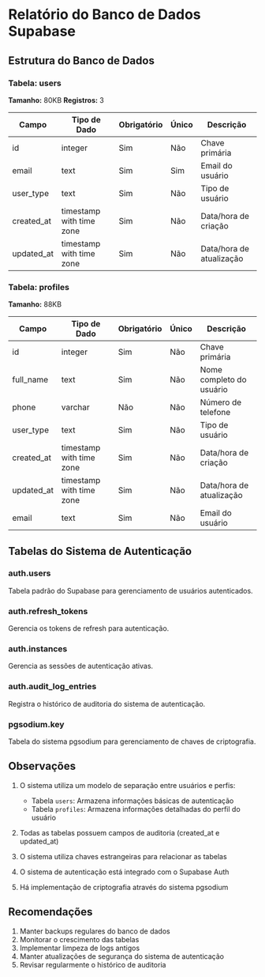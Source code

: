 # Relatório do Banco de Dados Supabase

## Estrutura do Banco de Dados

### Tabela: users
**Tamanho:** 80KB
**Registros:** 3

| Campo         | Tipo de Dado          | Obrigatório | Único | Descrição |
|---------------|----------------------|-------------|-------|-----------|
| id            | integer              | Sim         | Não   | Chave primária |
| email         | text                 | Sim         | Sim   | Email do usuário |
| user_type     | text                 | Sim         | Não   | Tipo de usuário |
| created_at    | timestamp with time zone | Sim | Não | Data/hora de criação |
| updated_at    | timestamp with time zone | Sim | Não | Data/hora de atualização |

### Tabela: profiles
**Tamanho:** 88KB

| Campo         | Tipo de Dado          | Obrigatório | Único | Descrição |
|---------------|----------------------|-------------|-------|-----------|
| id            | integer              | Sim         | Não   | Chave primária |
| full_name     | text                 | Sim         | Não   | Nome completo do usuário |
| phone         | varchar              | Não         | Não   | Número de telefone |
| user_type     | text                 | Sim         | Não   | Tipo de usuário |
| created_at    | timestamp with time zone | Sim | Não | Data/hora de criação |
| updated_at    | timestamp with time zone | Sim | Não | Data/hora de atualização |
| email         | text                 | Sim         | Não   | Email do usuário |

## Tabelas do Sistema de Autenticação

### auth.users
Tabela padrão do Supabase para gerenciamento de usuários autenticados.

### auth.refresh_tokens
Gerencia os tokens de refresh para autenticação.

### auth.instances
Gerencia as sessões de autenticação ativas.

### auth.audit_log_entries
Registra o histórico de auditoria do sistema de autenticação.

### pgsodium.key
Tabela do sistema pgsodium para gerenciamento de chaves de criptografia.

## Observações

1. O sistema utiliza um modelo de separação entre usuários e perfis:
   - Tabela `users`: Armazena informações básicas de autenticação
   - Tabela `profiles`: Armazena informações detalhadas do perfil do usuário

2. Todas as tabelas possuem campos de auditoria (created_at e updated_at)

3. O sistema utiliza chaves estrangeiras para relacionar as tabelas

4. O sistema de autenticação está integrado com o Supabase Auth

5. Há implementação de criptografia através do sistema pgsodium

## Recomendações

1. Manter backups regulares do banco de dados
2. Monitorar o crescimento das tabelas
3. Implementar limpeza de logs antigos
4. Manter atualizações de segurança do sistema de autenticação
5. Revisar regularmente o histórico de auditoria
